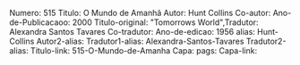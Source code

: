 Numero: 515
Titulo: O Mundo de Amanhã
Autor: Hunt Collins
Co-autor: 
Ano-de-Publicacaoo: 2000
Titulo-original: "Tomorrows World",Tradutor: Alexandra Santos Tavares
Co-tradutor: 
Ano-de-edicao: 1956
alias: Hunt-Collins
Autor2-alias: 
Tradutor1-alias: Alexandra-Santos-Tavares
Tradutor2-alias: 
Titulo-link: 515-O-Mundo-de-Amanha
Capa: 
pags: 
Capa-link: